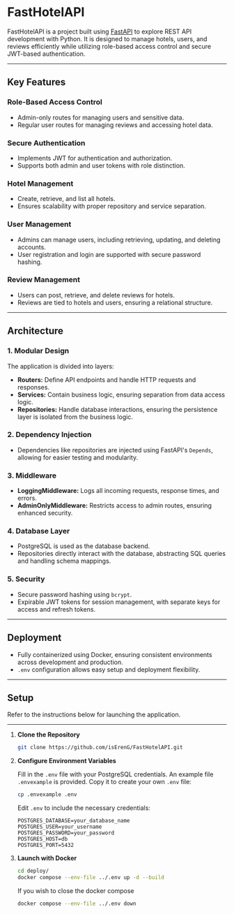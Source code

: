 
# FastHotelAPI

FastHotelAPI is a project built using [FastAPI](https://fastapi.tiangolo.com/) to explore REST API development with Python. It is designed to manage hotels, users, and reviews efficiently while utilizing role-based access control and secure JWT-based authentication.

---

## Key Features

### **Role-Based Access Control**
- Admin-only routes for managing users and sensitive data.
- Regular user routes for managing reviews and accessing hotel data.

### **Secure Authentication**
- Implements JWT for authentication and authorization.
- Supports both admin and user tokens with role distinction.

### **Hotel Management**
- Create, retrieve, and list all hotels.
- Ensures scalability with proper repository and service separation.

### **User Management**
- Admins can manage users, including retrieving, updating, and deleting accounts.
- User registration and login are supported with secure password hashing.

### **Review Management**
- Users can post, retrieve, and delete reviews for hotels.
- Reviews are tied to hotels and users, ensuring a relational structure.

---

## Architecture

### **1. Modular Design**
The application is divided into layers:
- **Routers:** Define API endpoints and handle HTTP requests and responses.
- **Services:** Contain business logic, ensuring separation from data access logic.
- **Repositories:** Handle database interactions, ensuring the persistence layer is isolated from the business logic.

### **2. Dependency Injection**
- Dependencies like repositories are injected using FastAPI's `Depends`, allowing for easier testing and modularity.

### **3. Middleware**
- **LoggingMiddleware:** Logs all incoming requests, response times, and errors.
- **AdminOnlyMiddleware:** Restricts access to admin routes, ensuring enhanced security.

### **4. Database Layer**
- PostgreSQL is used as the database backend.
- Repositories directly interact with the database, abstracting SQL queries and handling schema mappings.

### **5. Security**
- Secure password hashing using `bcrypt`.
- Expirable JWT tokens for session management, with separate keys for access and refresh tokens.

---

## Deployment
- Fully containerized using Docker, ensuring consistent environments across development and production.
- `.env` configuration allows easy setup and deployment flexibility.

---

## Setup

Refer to the instructions below for launching the application.

---

1. **Clone the Repository**

   ```bash
   git clone https://github.com/isErenG/FastHotelAPI.git
   ```

2. **Configure Environment Variables**

   Fill in the `.env` file with your PostgreSQL credentials. An example file `.envexample` is provided. Copy it to create your own `.env` file:

   ```bash
   cp .envexample .env
   ```

   Edit `.env` to include the necessary credentials:

   ```env
   POSTGRES_DATABASE=your_database_name
   POSTGRES_USER=your_username
   POSTGRES_PASSWORD=your_password
   POSTGRES_HOST=db
   POSTGRES_PORT=5432
   ```

3. **Launch with Docker**

   ```bash
   cd deploy/
   docker compose --env-file ../.env up -d --build 
   ```

   If you wish to close the docker compose

   ```bash
   docker compose --env-file ../.env down
   ```
